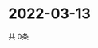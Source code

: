# 2022-03-13
  共 0条

  <!-- BEGIN -->
  <!-- 最后更新时间Sun Mar 13 2022 06:11:18 GMT+0000 (Coordinated Universal Time) -->
  
  <!-- END -->
  
  